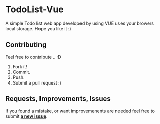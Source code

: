 # TodoList-Vue
A simple Todo list web app developed by using VUE uses your browers local storage.
Hope you like it :)

## Contributing
Feel free to contribute .. :D

1. Fork it!
2. Commit.
3. Push.
5. Submit a pull request :)

## Requests, Improvements, Issues

If you found a mistake, or want improvemenents are needed feel free to submit [**a new issue**](https://github.com/opensrc-org/TodoList-Vue/issues).
